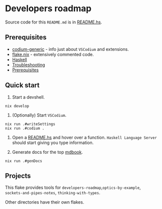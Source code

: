 # Developers roadmap

Source code for this `README.md` is in [README.hs](README.hs).

## Prerequisites

- [codium-generic](https://github.com/deemp/flakes/tree/main/templates/codium/generic#readme) - info just about `VSCodium` and extensions.
- [flake.nix](./flake.nix) - extensively commented code.
- [Haskell](https://github.com/deemp/flakes/blob/main/README/Haskell.md)
- [Troubleshooting](https://github.com/deemp/flakes/blob/main/README/Troubleshooting.md)
- [Prerequisites](https://github.com/deemp/flakes#prerequisites)

## Quick start

1. Start a devshell.

  ```console
  nix develop
  ```

1. (Optionally) Start `VSCodium`.

  ```console
  nix run .#writeSettings
  nix run .#codium .
  ```

1. Open a [README.hs](optics-by-example/README.hs) and hover over a function. `Haskell Language Server` should start giving you type information.

1. Generate docs for the top [mdbook](../docs).

  ```console
  nix run .#genDocs
  ```

## Projects

This flake provides tools for `developers-roadmap`,`optics-by-example`, `sockets-and-pipes-notes`,
`thinking-with-types`.

Other directories have their own flakes.
